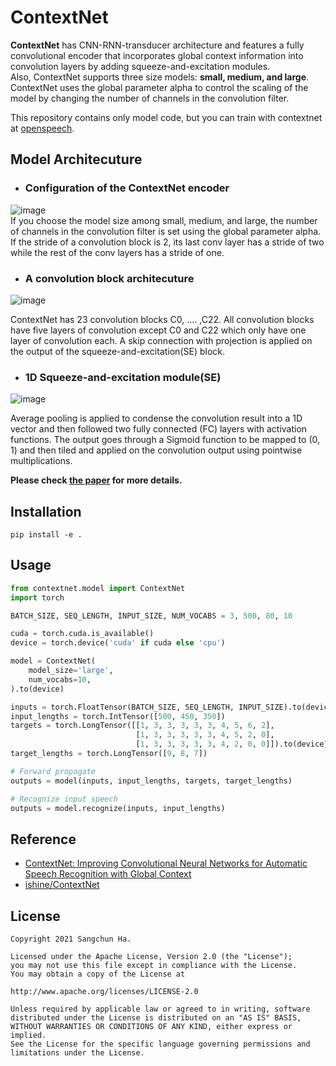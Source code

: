 # ContextNet
**ContextNet** has CNN-RNN-transducer architecture and features a fully convolutional encoder that incorporates global context information into convolution layers by adding squeeze-and-excitation modules.  
Also, ContextNet supports three size models: **small, medium, and large**.
ContextNet uses the global parameter alpha to control the scaling of the model by changing the number of channels in the convolution filter.

  
This repository contains only model code, but you can train with contextnet at [openspeech](https://github.com/sooftware/openspeech).

## Model Architecuture 
- ### **Configuration of the ContextNet encoder**  
  
![image](https://user-images.githubusercontent.com/54731898/122670308-4b497080-d1fc-11eb-93ae-cd2bd179440c.png)  
If you choose the model size among small, medium, and large, the number of channels in the convolution filter is set using the global parameter alpha. If the stride of a convolution block is 2, its last conv layer has a stride of two while the rest of the conv layers has a stride of one.  
- ### **A convolution block architecuture**  
  
![image](https://user-images.githubusercontent.com/54731898/122670336-864ba400-d1fc-11eb-985e-e40e20339a68.png)  
  
ContextNet has 23 convolution blocks C0, .... ,C22. All convolution blocks have five layers of convolution except C0 and C22 which only have one layer of convolution each. A skip connection with projection is applied on the output of the squeeze-and-excitation(SE) block.  
- ### **1D Squeeze-and-excitation module(SE)**    
![image](https://user-images.githubusercontent.com/54731898/122670784-abd9ad00-d1fe-11eb-8be1-c1aa8f97a7bf.png)  
  
Average pooling is applied to condense the convolution result into a 1D vector and then followed two fully connected (FC) layers with activation functions. The output goes through a Sigmoid function to be mapped to (0, 1) and then tiled and applied on the convolution output using pointwise multiplications.  


**Please check [the paper](https://arxiv.org/abs/2005.03191) for more details.**  

## Installation
```   
pip install -e .   
```   

## Usage
```python
from contextnet.model import ContextNet
import torch

BATCH_SIZE, SEQ_LENGTH, INPUT_SIZE, NUM_VOCABS = 3, 500, 80, 10

cuda = torch.cuda.is_available()
device = torch.device('cuda' if cuda else 'cpu')

model = ContextNet(
    model_size='large',
    num_vocabs=10,
).to(device)

inputs = torch.FloatTensor(BATCH_SIZE, SEQ_LENGTH, INPUT_SIZE).to(device)
input_lengths = torch.IntTensor([500, 450, 350])
targets = torch.LongTensor([[1, 3, 3, 3, 3, 3, 4, 5, 6, 2],
                            [1, 3, 3, 3, 3, 3, 4, 5, 2, 0],
                            [1, 3, 3, 3, 3, 3, 4, 2, 0, 0]]).to(device)
target_lengths = torch.LongTensor([9, 8, 7])

# Forward propagate
outputs = model(inputs, input_lengths, targets, target_lengths)

# Recognize input speech
outputs = model.recognize(inputs, input_lengths)

```

## Reference
- [ContextNet: Improving Convolutional Neural Networks for Automatic Speech Recognition with Global Context](https://arxiv.org/abs/2005.03191)  
- [ishine/ContextNet](https://github.com/ishine/ContextNet)  

## License
```
Copyright 2021 Sangchun Ha.

Licensed under the Apache License, Version 2.0 (the "License");
you may not use this file except in compliance with the License.
You may obtain a copy of the License at

http://www.apache.org/licenses/LICENSE-2.0

Unless required by applicable law or agreed to in writing, software
distributed under the License is distributed on an "AS IS" BASIS,
WITHOUT WARRANTIES OR CONDITIONS OF ANY KIND, either express or implied.
See the License for the specific language governing permissions and
limitations under the License.
```  
